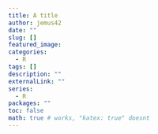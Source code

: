 ```yaml
---
title: A title
author: jemus42
date: ""
slug: []
featured_image: 
categories:
  - R
tags: []
description: ""
externalLink: ""
series:
  - R
packages: ""
toc: false
math: true # works, "katex: true" doesnt
---
```

